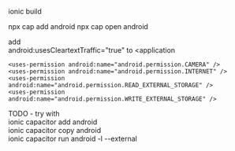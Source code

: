 ionic build 

npx cap add android
npx cap open android

add    
android:usesCleartextTraffic="true" to <application 

    <uses-permission android:name="android.permission.CAMERA" />
    <uses-permission android:name="android.permission.INTERNET" />
    <uses-permission android:name="android.permission.READ_EXTERNAL_STORAGE" />
    <uses-permission android:name="android.permission.WRITE_EXTERNAL_STORAGE" />
TODO - try with 
<br> ionic capacitor add android
<br> ionic capacitor copy android
<br> ionic capacitor run android -l --external
